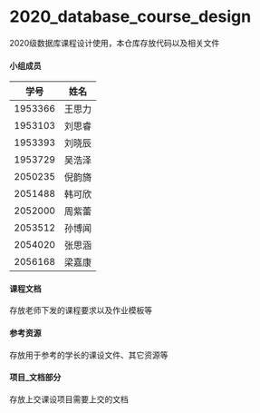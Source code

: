 # 2020_database_course_design
2020级数据库课程设计使用，本仓库存放代码以及相关文件

#### 小组成员
|学号|姓名|
|---|---|
|1953366|王思力|
|1953103|刘思睿|
|1953393|刘晓辰|
|1953729|吴浩泽|
|2050235|倪韵旖|
|2051488|韩可欣|
|2052000|周紫蕾|
|2053512|孙博闻|
|2054020|张思涵|
|2056168|梁嘉康|

#### 课程文档
存放老师下发的课程要求以及作业模板等

#### 参考资源
存放用于参考的学长的课设文件、其它资源等

#### 项目_文档部分
存放上交课设项目需要上交的文档
